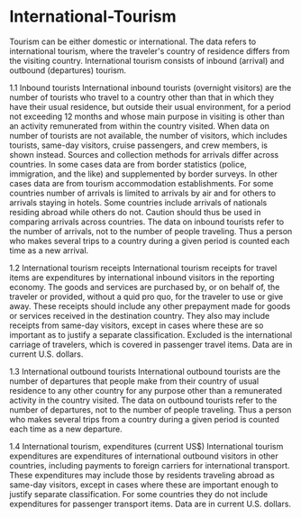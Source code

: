 # International-Tourism

Tourism can be either domestic or international. The data refers to international tourism, where the traveler's country of residence differs from the visiting country. International tourism consists of inbound (arrival) and outbound (departures) tourism.

1.1  Inbound tourists
International inbound tourists (overnight visitors) are the number of tourists who travel to a country other than that in which they have their usual residence, but outside their usual environment, for a period not exceeding 12 months and whose main purpose in visiting is other than an activity remunerated from within the country visited. When data on number of tourists are not available, the number of visitors, which includes tourists, same-day visitors, cruise passengers, and crew members, is shown instead. Sources and collection methods for arrivals differ across countries. In some cases data are from border statistics (police, immigration, and the like) and supplemented by border surveys. In other cases data are from tourism accommodation establishments. For some countries number of arrivals is limited to arrivals by air and for others to arrivals staying in hotels. Some countries include arrivals of nationals residing abroad while others do not. Caution should thus be used in comparing arrivals across countries. The data on inbound tourists refer to the number of arrivals, not to the number of people traveling. Thus a person who makes several trips to a country during a given period is counted each time as a new arrival.

1.2  International tourism receipts
International tourism receipts for travel items are expenditures by international inbound visitors in the reporting economy. The goods and services are purchased by, or on behalf of, the traveler or provided, without a quid pro quo, for the traveler to use or give away. These receipts should include any other prepayment made for goods or services received in the destination country. They also may include receipts from same-day visitors, except in cases where these are so important as to justify a separate classification. Excluded is the international carriage of travelers, which is covered in passenger travel items. Data are in current U.S. dollars.

1.3  International outbound tourists
International outbound tourists are the number of departures that people make from their country of usual residence to any other country for any purpose other than a remunerated activity in the country visited. The data on outbound tourists refer to the number of departures, not to the number of people traveling. Thus a person who makes several trips from a country during a given period is counted each time as a new departure.

1.4  International tourism, expenditures (current US$)
International tourism expenditures are expenditures of international outbound visitors in other countries, including payments to foreign carriers for international transport. These expenditures may include those by residents traveling abroad as same-day visitors, except in cases where these are important enough to justify separate classification. For some countries they do not include expenditures for passenger transport items. Data are in current U.S. dollars.


